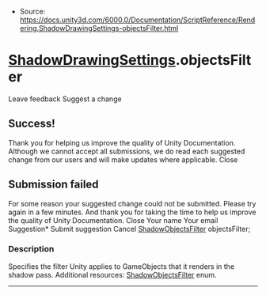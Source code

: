 * Source: https://docs.unity3d.com/6000.0/Documentation/ScriptReference/Rendering.ShadowDrawingSettings-objectsFilter.html

#  [ShadowDrawingSettings](https://docs.unity3d.com/6000.0/Documentation/ScriptReference/Rendering.ShadowDrawingSettings.html).objectsFilter
Leave feedback
Suggest a change
## Success!
Thank you for helping us improve the quality of Unity Documentation. Although we cannot accept all submissions, we do read each suggested change from our users and will make updates where applicable.
Close
## Submission failed
For some reason your suggested change could not be submitted. Please <a>try again</a> in a few minutes. And thank you for taking the time to help us improve the quality of Unity Documentation.
Close
Your name Your email Suggestion* Submit suggestion
Cancel
[ShadowObjectsFilter](https://docs.unity3d.com/6000.0/Documentation/ScriptReference/ShadowObjectsFilter.html) objectsFilter; 
### Description
Specifies the filter Unity applies to GameObjects that it renders in the shadow pass.
Additional resources: [ShadowObjectsFilter](https://docs.unity3d.com/6000.0/Documentation/ScriptReference/ShadowObjectsFilter.html) enum.
* * *
